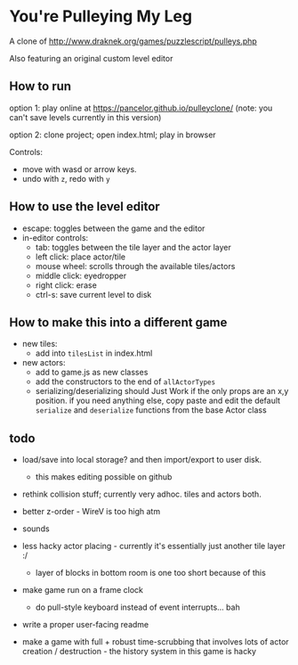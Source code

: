 # You're Pulleying My Leg

A clone of http://www.draknek.org/games/puzzlescript/pulleys.php

Also featuring an original custom level editor

## How to run

option 1: play online at https://pancelor.github.io/pulleyclone/
(note: you can't save levels currently in this version)

option 2: clone project; open index.html; play in browser

Controls:
* move with wasd or arrow keys.
* undo with `z`, redo with `y`

## How to use the level editor

* escape: toggles between the game and the editor
* in-editor controls:
  * tab: toggles between the tile layer and the actor layer
  * left click: place actor/tile
  * mouse wheel: scrolls through the available tiles/actors
  * middle click: eyedropper
  * right click: erase
  * ctrl-s: save current level to disk

## How to make this into a different game

* new tiles:
  * add into `tilesList` in index.html
* new actors:
  * add to game.js as new classes
  * add the constructors to the end of `allActorTypes`
  * serializing/deserializing should Just Work if the only props are an x,y position. if you need anything else, copy paste and edit the default
  `serialize` and `deserialize` functions from the base Actor class

## todo

* load/save into local storage? and then import/export to user disk.
  * this makes editing possible on github
* rethink collision stuff; currently very adhoc. tiles and actors both.

* better z-order - WireV is too high atm
* sounds
* less hacky actor placing - currently it's essentially just another tile layer :/
  * layer of blocks in bottom room is one too short because of this
* make game run on a frame clock
  * do pull-style keyboard instead of event interrupts... bah

* write a proper user-facing readme

* make a game with full + robust time-scrubbing that involves lots of actor creation / destruction - the history system in this game is hacky
